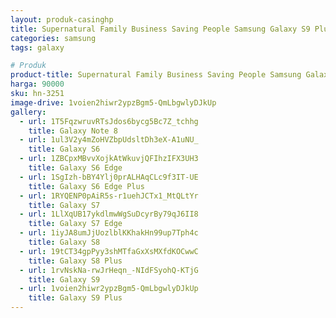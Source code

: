 ```yaml
---
layout: produk-casinghp
title: Supernatural Family Business Saving People Samsung Galaxy S9 Plus Case
categories: samsung
tags: galaxy

# Produk
product-title: Supernatural Family Business Saving People Samsung Galaxy S9 Plus Case
harga: 90000
sku: hn-3251
image-drive: 1voien2hiwr2ypzBgm5-QmLbgwlyDJkUp
gallery:
  - url: 1T5FqzwruvRTsJdos6bycg5Bc7Z_tchhg
    title: Galaxy Note 8
  - url: 1ul3V2y4mZoHVZbpUdsltDh3eX-A1uNU_
    title: Galaxy S6
  - url: 1ZBCpxMBvvXojkAtWkuvjQFIhzIFX3UH3
    title: Galaxy S6 Edge
  - url: 1SgIzh-bBY4Ylj0prALHAqCLc9f3IT-UE
    title: Galaxy S6 Edge Plus
  - url: 1RYQENP0pAiR5s-r1uehJCTx1_MtQLtYr
    title: Galaxy S7
  - url: 1LlXqUB17ykdlmwWgSuDcyrBy79qJ6II8
    title: Galaxy S7 Edge
  - url: 1iyJA8umJjUozlblKKhakHn99up7Tph4c
    title: Galaxy S8
  - url: 19tCT34gpPyy3shMTfaGxXsMXfdKOCwwC
    title: Galaxy S8 Plus
  - url: 1rvNskNa-rwJrHeqn_-NIdFSyohQ-KTjG
    title: Galaxy S9
  - url: 1voien2hiwr2ypzBgm5-QmLbgwlyDJkUp
    title: Galaxy S9 Plus
---
```

